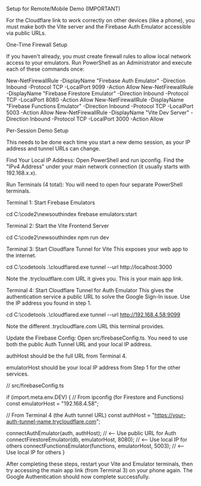 Setup for Remote/Mobile Demo (IMPORTANT)

For the Cloudflare link to work correctly on other devices (like a phone), you must make both the Vite server and the Firebase Auth Emulator accessible via public URLs.

One-Time Firewall Setup

If you haven't already, you must create firewall rules to allow local network access to your emulators. Run PowerShell as an Administrator and execute each of these commands once:

New-NetFirewallRule -DisplayName "Firebase Auth Emulator" -Direction Inbound -Protocol TCP -LocalPort 9099 -Action Allow
New-NetFirewallRule -DisplayName "Firebase Firestore Emulator" -Direction Inbound -Protocol TCP -LocalPort 8080 -Action Allow
New-NetFirewallRule -DisplayName "Firebase Functions Emulator" -Direction Inbound -Protocol TCP -LocalPort 5003 -Action Allow
New-NetFirewallRule -DisplayName "Vite Dev Server" -Direction Inbound -Protocol TCP -LocalPort 3000 -Action Allow


Per-Session Demo Setup

This needs to be done each time you start a new demo session, as your IP address and tunnel URLs can change.

Find Your Local IP Address:
Open PowerShell and run ipconfig. Find the "IPv4 Address" under your main network connection (it usually starts with 192.168.x.x).

Run Terminals (4 total):
You will need to open four separate PowerShell terminals.

Terminal 1: Start Firebase Emulators

cd C:\code2\newsouthindex
firebase emulators:start


Terminal 2: Start the Vite Frontend Server

cd C:\code2\newsouthindex
npm run dev


Terminal 3: Start Cloudflare Tunnel for Vite
This exposes your web app to the internet.

cd C:\codetools
.\cloudflared.exe tunnel --url http://localhost:3000


Note the .trycloudflare.com URL it gives you. This is your main app link.

Terminal 4: Start Cloudflare Tunnel for Auth Emulator
This gives the authentication service a public URL to solve the Google Sign-In issue. Use the IP address you found in step 1.

cd C:\codetools
.\cloudflared.exe tunnel --url http://192.168.4.58:9099


Note the different .trycloudflare.com URL this terminal provides.

Update the Firebase Config:
Open src/firebaseConfig.ts. You need to use both the public Auth Tunnel URL and your local IP address.

authHost should be the full URL from Terminal 4.

emulatorHost should be your local IP address from Step 1 for the other services.

// src/firebaseConfig.ts

if (import.meta.env.DEV) {
  // From ipconfig (for Firestore and Functions)
  const emulatorHost = "192.168.4.58"; 

  // From Terminal 4 (the Auth tunnel URL)
  const authHost = "https://your-auth-tunnel-name.trycloudflare.com";

  connectAuthEmulator(auth, authHost); // <-- Use public URL for Auth
  connectFirestoreEmulator(db, emulatorHost, 8080); // <-- Use local IP for others
  connectFunctionsEmulator(functions, emulatorHost, 5003); // <-- Use local IP for others
}


After completing these steps, restart your Vite and Emulator terminals, then try accessing the main app link (from Terminal 3) on your phone again. The Google Authentication should now complete successfully.